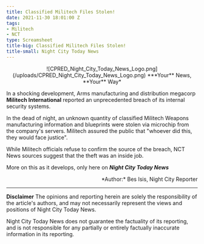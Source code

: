```yaml
---
title: Classified Militech Files Stolen!
date: 2021-11-30 18:01:00 Z
tags:
- Militech
- NCT
type: Screamsheet
title-big: Classified Militech Files Stolen!
title-small: Night City Today News
---
```


<div style="text-align: center">
![CPRED_Night_City_Today_News_Logo.png](/uploads/CPRED_Night_City_Today_News_Logo.png)
***Your** News, **Your** Way*
</div>

In a shocking development, Arms manufacturing and distribution megacorp **Militech International** reported an unprecedented breach of its internal security systems.

In the dead of night, an unknown quantity of classified Militech Weapons manufacturing information and blueprints were stolen via microchip from the company's servers. Militech assured the public that "whoever did this, they would face justice".

While Militech officials refuse to confirm the source of the breach, NCT News sources suggest that the theft was an inside job.

More on this as it develops, only here on ***Night City Today News***

<div style="text-align: right"> *Author:* Bes Isis, Night City Reporter</div>

---

**Disclaimer**
The opinions and reporting herein are solely the responsibility of the article's authors, and may not necessarily represent the views and positions of Night City Today News.

Night City Today News does not guarantee the factuality of its reporting, and is not responsible for any partially or entirely factually inaccurate information in its reporting.
